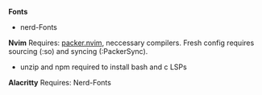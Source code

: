 **Fonts**
  - nerd-Fonts

**Nvim**
Requires: [packer.nvim](https://github.com/wbthomason/packer.nvim), neccessary compilers. Fresh config requires sourcing (:so) and syncing (:PackerSync).
  - unzip and npm required to install bash and c LSPs

**Alacritty**
Requires: Nerd-Fonts

